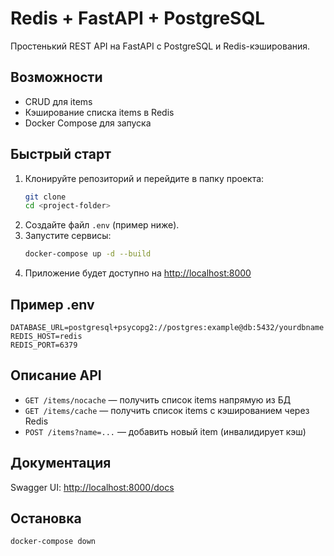 # Redis + FastAPI + PostgreSQL

Простенький REST API на FastAPI с PostgreSQL и Redis-кэширования.

## Возможности
- CRUD для items
- Кэширование списка items в Redis
- Docker Compose для запуска

## Быстрый старт

1. Клонируйте репозиторий и перейдите в папку проекта:
   ```sh
   git clone 
   cd <project-folder>
   ```
2. Создайте файл `.env` (пример ниже).
3. Запустите сервисы:
   ```sh
   docker-compose up -d --build
   ```
4. Приложение будет доступно на [http://localhost:8000](http://localhost:8000)

## Пример .env
```
DATABASE_URL=postgresql+psycopg2://postgres:example@db:5432/yourdbname
REDIS_HOST=redis
REDIS_PORT=6379
```

## Описание API
- `GET /items/nocache` — получить список items напрямую из БД
- `GET /items/cache` — получить список items с кэшированием через Redis
- `POST /items?name=...` — добавить новый item (инвалидирует кэш)

## Документация
Swagger UI: [http://localhost:8000/docs](http://localhost:8000/docs)

## Остановка
```sh
docker-compose down
```